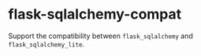 # flask-sqlalchemy-compat
 Support the compatibility between `flask_sqlalchemy` and `flask_sqlalchemy_lite`.
